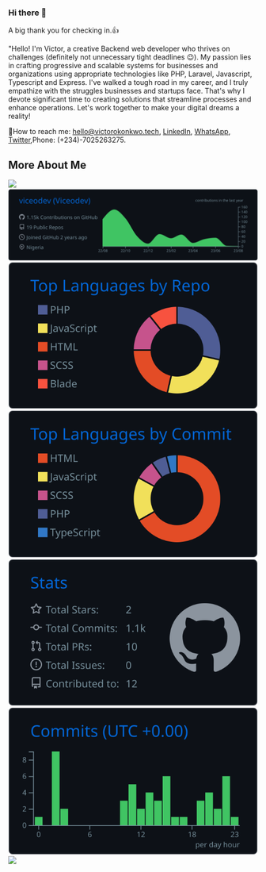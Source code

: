 ### Hi there 👋

<!--
**viceodev/viceodev** is a ✨ _special_ ✨ repository because its `README.md` (this file) appears on your GitHub profile.

Here are some ideas to get you started:

- 🔭 I’m currently working on ...
- 🌱 I’m currently learning ...
- 👯 I’m looking to collaborate on ...
- 🤔 I’m looking for help with ...
- 💬 Ask me about ...
- 📫 How to reach me: ...
- 😄 Pronouns: ...
- ⚡ Fun fact: ...
-->

A big thank you for checking in.👍

"Hello! I'm Victor, a creative Backend web developer who thrives on challenges (definitely not unnecessary tight deadlines 😉). My passion lies in crafting progressive and scalable systems for businesses and organizations using appropriate technologies like PHP, Laravel, Javascript, Typescript and Express. I've walked a tough road in my career, and I truly empathize with the struggles businesses and startups face. That's why I devote significant time to creating solutions that streamline processes and enhance operations. Let's work together to make your digital dreams a reality!

📲How to reach me: [hello@victorokonkwo.tech](mailto:hello@victorokonkwo.tech), [LinkedIn](https://www.linkedin.com/in/viceodev/), [WhatsApp](https://wa.me/2347025263275), [Twitter](https://twitter.com/viceodev),Phone: (+234)-7025263275.


## More About Me
![](http://github-profile-summary-cards.vercel.app/api/cards/profile-details?username=viceodev&theme=github_dark)
[![](https://raw.githubusercontent.com/viceodev/viceodev/master/profile-summary-card-output/github_dark/0-profile-details.svg)](https://github.com/viceodev)
[![](https://raw.githubusercontent.com/viceodev/viceodev/master/profile-summary-card-output/github_dark/1-repos-per-language.svg)](https://github.com/viceodev) [![](https://raw.githubusercontent.com/viceodev/viceodev/master/profile-summary-card-output/github_dark/2-most-commit-language.svg)](https://github.com/viceodev)
[![](https://raw.githubusercontent.com/viceodev/viceodev/master/profile-summary-card-output/github_dark/3-stats.svg)](https://github.com/viceodev) [![](https://raw.githubusercontent.com/viceodev/viceodev/master/profile-summary-card-output/github_dark/4-productive-time.svg)](https://github.com.viceodev)
![](http://github-profile-summary-cards.vercel.app/api/cards/stats?username=viceodev&theme=github-dark)

